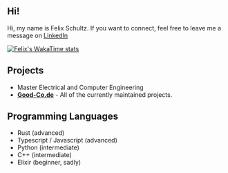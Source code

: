 ## **Hi**!
Hi, my name is Felix Schultz. If you want to connect, feel free to leave me a message on [LinkedIn](https://www.linkedin.com/in/schultz-felix/?originalSubdomain=de)

[![Felix's WakaTime stats](https://github-readme-stats.vercel.app/api/wakatime?username=felix_schultz\&layout=compact&show_icons=true&theme=radical&langs_count=8)](https://github.com/TM9657/flow-like)

## Projects
- Master Electrical and Computer Engineering
- **[Good-Co.de](https://github.com/TM9657)** - All of the currently maintained projects.
  
## Programming Languages
- Rust (advanced)
- Typescript / Javascript (advanced)
- Python (intermediate)
- C++ (intermediate)
- Elixir (beginner, sadly)
